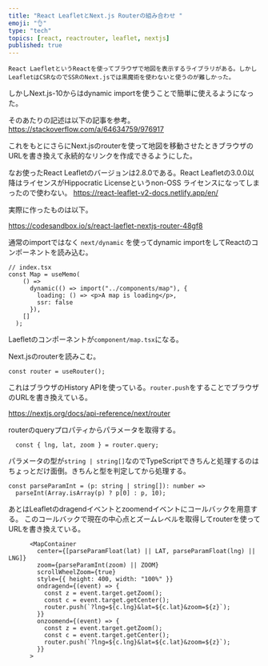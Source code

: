 ```yaml
---
title: "React LeafletとNext.js Routerの組み合わせ "
emoji: "👌"
type: "tech"
topics: [react, reactrouter, leaflet, nextjs]
published: true
---
```

	React LaefletというReactを使ってブラウザで地図を表示するライブラリがある。しかしLeafletはCSRなのでSSRのNext.jsでは黒魔術を使わないと使うのが難しかった。

しかしNext.js-10からはdynamic importを使うことで簡単に使えるようになった。

そのあたりの記述は以下の記事を参考。
https://stackoverflow.com/a/64634759/976917

これをもとにさらにNext.jsのrouterを使って地図を移動させたときブラウザのURLを書き換えて永続的なリンクを作成できるようにした。

なお使ったReact Leafletのバージョンは2.8.0である。React Leafletの3.0.0以降はライセンスがHippocratic Licenseというnon-OSS ライセンスになってしまったので使わない。
https://react-leaflet-v2-docs.netlify.app/en/

実際に作ったものは以下。

https://codesandbox.io/s/react-laeflet-nextjs-router-48gf8

通常のimportではなく `next/dynamic` を使ってdynamic importをしてReactのコンポーネントを読み込む。

```tsx
// index.tsx
const Map = useMemo(
    () =>
      dynamic(() => import("../components/map"), {
        loading: () => <p>A map is loading</p>,
        ssr: false
      }),
    []
  );
```

Laefletのコンポーネントが`component/map.tsx`になる。

Next.jsのrouterを読みこむ。

```tsx
const router = useRouter();
```
これはブラウザのHistory APIを使っている。`router.push`をすることでブラウザのURLを書き換えている。

https://nextjs.org/docs/api-reference/next/router

routerのqueryプロパティからパラメータを取得する。

```tsx
  const { lng, lat, zoom } = router.query;
```

パラメータの型が`string | string[]`なのでTypeScriptできちんと処理するのはちょっとだけ面倒。きちんと型を判定してから処理する。

```tsx
const parseParamInt = (p: string | string[]): number =>
  parseInt(Array.isArray(p) ? p[0] : p, 10);
```

あとはLeafletのdragendイベントとzoomendイベントにコールバックを用意する。
このコールバックで現在の中心点とズームレベルを取得してrouterを使ってURLを書き換えている。

```tsx
      <MapContainer
        center={[parseParamFloat(lat) || LAT, parseParamFloat(lng) || LNG]}
        zoom={parseParamInt(zoom) || ZOOM}
        scrollWheelZoom={true}
        style={{ height: 400, width: "100%" }}
        ondragend={(event) => {
          const z = event.target.getZoom();
          const c = event.target.getCenter();
          router.push(`?lng=${c.lng}&lat=${c.lat}&zoom=${z}`);
        }}
        onzoomend={(event) => {
          const z = event.target.getZoom();
          const c = event.target.getCenter();
          router.push(`?lng=${c.lng}&lat=${c.lat}&zoom=${z}`);
        }}
      >
```
